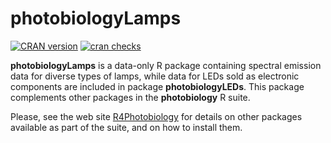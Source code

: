 # photobiologyLamps

[![CRAN version](http://www.r-pkg.org/badges/version-last-release/photobiologyLamps)](https://cran.r-project.org/package=photobiologyLamps) 
[![cran checks](https://cranchecks.info/badges/worst/photobiologyLamps)](https://cran.r-project.org/web/checks/check_results_photobiologyLamps.html)

__photobiologyLamps__ is a data-only R package containing spectral emission data for diverse types of lamps, while data for LEDs sold as electronic components are included in package __photobiologyLEDs__. This package complements other packages in the __photobiology__ R suite.

Please, see the web site [R4Photobiology](http://www.r4photobiology.info) for details on other packages available as part of the suite, and on how to install them.

